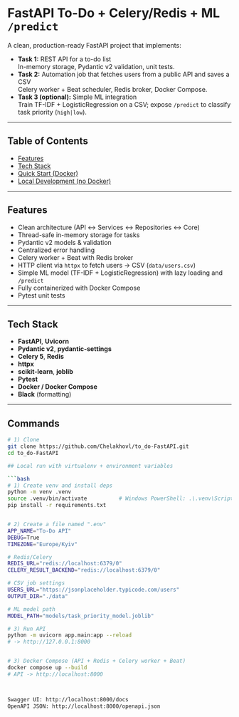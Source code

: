 # FastAPI To-Do + Celery/Redis + ML `/predict`

A clean, production-ready FastAPI project that implements:

- **Task 1:** REST API for a to-do list  
  In-memory storage, Pydantic v2 validation, unit tests.
- **Task 2:** Automation job that fetches users from a public API and saves a CSV  
  Celery worker + Beat scheduler, Redis broker, Docker Compose.
- **Task 3 (optional):** Simple ML integration  
  Train TF-IDF + LogisticRegression on a CSV; expose `/predict` to classify task priority (`high|low`).

---

## Table of Contents

- [Features](#features)
- [Tech Stack](#tech-stack)
- [Quick Start (Docker)](#quick-start-docker)
- [Local Development (no Docker)](#local-development-no-docker)

---

## Features

- Clean architecture (API ↔ Services ↔ Repositories ↔ Core)
- Thread-safe in-memory storage for tasks
- Pydantic v2 models & validation
- Centralized error handling
- Celery worker + Beat with Redis broker
- HTTP client via `httpx` to fetch users → CSV (`data/users.csv`)
- Simple ML model (TF-IDF + LogisticRegression) with lazy loading and `/predict`
- Fully containerized with Docker Compose
- Pytest unit tests

---

## Tech Stack

- **FastAPI**, **Uvicorn**
- **Pydantic v2**, **pydantic-settings**
- **Celery 5**, **Redis**
- **httpx**
- **scikit-learn**, **joblib**
- **Pytest**
- **Docker / Docker Compose**
- **Black** (formatting)

---

## Commands

```bash
# 1) Clone
git clone https://github.com/Chelakhovl/to_do-FastAPI.git
cd to_do-FastAPI

## Local run with virtualenv + environment variables

```bash
# 1) Create venv and install deps
python -m venv .venv
source .venv/bin/activate          # Windows PowerShell: .\.venv\Scripts\Activate.ps1
pip install -r requirements.txt


# 2) Create a file named ".env"
APP_NAME="To-Do API"
DEBUG=True
TIMEZONE="Europe/Kyiv"

# Redis/Celery
REDIS_URL="redis://localhost:6379/0"
CELERY_RESULT_BACKEND="redis://localhost:6379/0"

# CSV job settings
USERS_URL="https://jsonplaceholder.typicode.com/users"
OUTPUT_DIR="./data"

# ML model path
MODEL_PATH="models/task_priority_model.joblib"

# 3) Run API
python -m uvicorn app.main:app --reload
# -> http://127.0.0.1:8000


# 3) Docker Compose (API + Redis + Celery worker + Beat)
docker compose up --build
# API -> http://localhost:8000



Swagger UI: http://localhost:8000/docs
OpenAPI JSON: http://localhost:8000/openapi.json